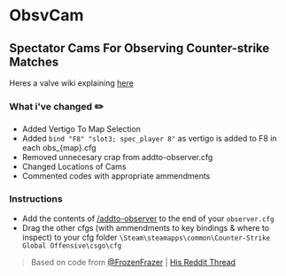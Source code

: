 # ObsvCam
## Spectator Cams For Observing Counter-strike Matches
Heres a valve wiki explaining  [here](https://developer.valvesoftware.com/wiki/CSGO:_Spectator_Tools#Spectator_Cameras)
### What i've changed :pencil2:
- Added Vertigo To Map Selection
- Added `bind "F8" "slot3; spec_player 8"` as vertigo is added to F8 in each obs_{map}.cfg
- Removed unnecesary crap from addto-observer.cfg
- Changed Locations of Cams
- Commented codes with appropriate ammendments 
### Instructions
- Add the contents of [/addto-observer](https://github.com/webdevshaun/ObsvCam/blob/master/addto-observer.cfg) to the end of your `observer.cfg`
- Drag the other cfgs (with ammendments to key bindings & where to inspect) to your cfg folder `\Steam\steamapps\common\Counter-Strike Global Offensive\csgo\cfg`
> Based on code from [@FrozenFrazer](https://twitter.com/FrozenFrazer) | [His Reddit Thread](https://www.reddit.com/r/GlobalOffensive/comments/9s9ral/config_pack_for_csgo_observers_static_overlay)
